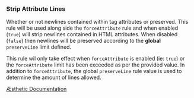 ### Strip Attribute Lines

Whether or not newlines contained within tag attributes or preserved. This rule will be used along side the `forceAttribute` rule and when enabled (`true`) will strip newlines contained in HTML attributes. When disabled (`false`) then newlines will be preserved according to the **global** `preserveLine` limit defined.

This rule wil only take effect when `forceAttribute` is enabled (ie: `true`) or the `forceAttribute` limit has been exceeded as per the provided value. In addition to `forceAttribute`, the global `preserveLine` rule value is used to determine the amount of lines allowed.


[Æsthetic Documentation](https://æsthetic.dev/rules/markup/stripAttributeLines/)
